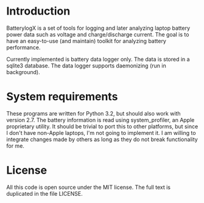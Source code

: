 # Introduction #

BatterylogX is a set of tools for logging and later analyzing laptop battery
power data such as voltage and charge/discharge current. The goal is to have
an easy-to-use (and maintain) toolkit for analyzing battery performance.

Currently implemented is battery data logger only. The data is stored in a
sqlite3 database. The data logger supports daemonizing (run in background).


# System requirements #

These programs are written for Python 3.2, but should also work with version
2.7. The battery information is read using system\_profiler, an Apple
proprietary utility. It should be trivial to port this to other platforms,
but since I don't have non-Apple laptops, I'm not going to implement it.
I am willing to integrate changes made by others as long as they do not break
functionality for me.

# License #

All this code is open source under the MIT license. The full text is
duplicated in the file LICENSE.
